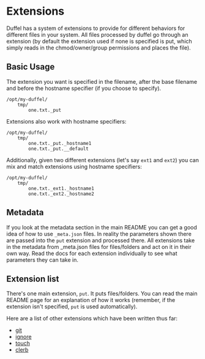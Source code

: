 # Extensions

Duffel has a system of extensions to provide for different behaviors for different files in your
system. All files processed by duffel go through an extension (by default the extension used if
none is specified is put, which simply reads in the chmod/owner/group permissions and places the file).

## Basic Usage

The extension you want is specified in the filename, after the base filename and before the hostname
specifier (if you choose to specify).

```
/opt/my-duffel/
    tmp/
        one.txt._put        
```

Extensions also work with hostname specifiers:

```
/opt/my-duffel/
    tmp/
        one.txt._put._hostname1
        one.txt._put.__default
```

Additionally, given two different extensions (let's say ```ext1``` and ```ext2```) you can mix and
match extensions using hostname specifiers:

```
/opt/my-duffel/
    tmp/
        one.txt._ext1._hostname1
        one.txt._ext2._hostname2
```

## Metadata

If you look at the metadata section in the main README you can get a good idea of how to use
```_meta.json``` files. In reality the parameters shown there are passed into the ```put``` extension
and processed there. All extensions take in the metadata from _meta.json files for files/folders
and act on it in their own way. Read the docs for each extension individually to see what parameters
they can take in.

## Extension list

There's one main extension, ```put```. It puts files/folders. You can read the main README
page for an explanation of how it works (remember, if the extension isn't specified, ```put``` is used
automatically).

Here are a list of other extensions which have been written thus far:
* [git](git.md)
* [ignore](ignore.md)
* [touch](touch.md)
* [clerb](clerb.md)

